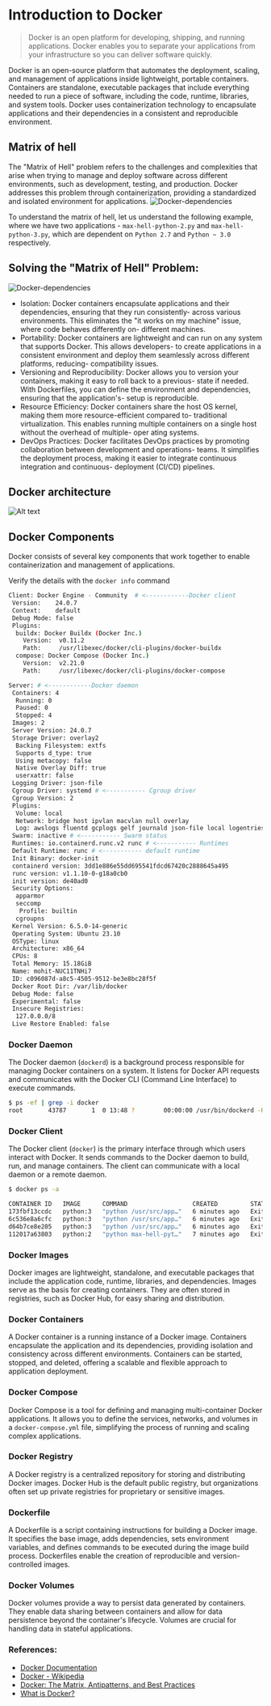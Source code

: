# Introduction to Docker


> Docker is an open platform for developing, shipping, and running applications. Docker enables you to separate your applications from your infrastructure so you can deliver software quickly.

Docker is an open-source platform that automates the deployment, scaling, and management of applications inside lightweight, portable containers. Containers are standalone, executable packages that include everything needed to run a piece of software, including the code, runtime, libraries, and system tools. Docker uses containerization technology to encapsulate applications and their dependencies in a consistent and reproducible environment.


## Matrix of hell

The "Matrix of Hell" problem refers to the challenges and complexities that arise when trying to manage and deploy software across different environments, such as development, testing, and production. Docker addresses this problem through containerization, providing a standardized and isolated environment for applications.
![Docker-dependencies](../assets/images/matrix-of-hell.png)

To understand the matrix of hell, let us understand the following example, where we have two applications - `max-hell-python-2.py` and `max-hell-python-3.py`, which are dependent on `Python 2.7` and `Python ~ 3.0` respectively.



## Solving the "Matrix of Hell" Problem:

![Docker-dependencies](../assets/images/docker-matrix-of-hell.png)

- Isolation: Docker containers encapsulate applications and their dependencies, ensuring that they run consistently- across various environments. This eliminates the "it works on my machine" issue, where code behaves differently on- different machines.
- Portability: Docker containers are lightweight and can run on any system that supports Docker. This allows developers- to create applications in a consistent environment and deploy them seamlessly across different platforms, reducing- compatibility issues.
- Versioning and Reproducibility: Docker allows you to version your containers, making it easy to roll back to a previous- state if needed. With Dockerfiles, you can define the environment and dependencies, ensuring that the application's- setup is reproducible.
- Resource Efficiency: Docker containers share the host OS kernel, making them more resource-efficient compared to- traditional virtualization. This enables running multiple containers on a single host without the overhead of multiple- oper
ating systems.
- DevOps Practices: Docker facilitates DevOps practices by promoting collaboration between development and operations- teams. It simplifies the deployment process, making it easier to integrate continuous integration and continuous- deployment (CI/CD) pipelines.


## Docker architecture

![Alt text](image-2.png)




## Docker Components

Docker consists of several key components that work together to enable containerization and management of applications.

Verify the details with the `docker info` command


```bash
Client: Docker Engine - Community  # <------------Docker client
 Version:    24.0.7
 Context:    default
 Debug Mode: false
 Plugins:
  buildx: Docker Buildx (Docker Inc.)
    Version:  v0.11.2
    Path:     /usr/libexec/docker/cli-plugins/docker-buildx
  compose: Docker Compose (Docker Inc.)
    Version:  v2.21.0
    Path:     /usr/libexec/docker/cli-plugins/docker-compose

Server: # <------------Docker daemon
 Containers: 4
  Running: 0
  Paused: 0
  Stopped: 4
 Images: 2
 Server Version: 24.0.7
 Storage Driver: overlay2
  Backing Filesystem: extfs
  Supports d_type: true
  Using metacopy: false
  Native Overlay Diff: true
  userxattr: false
 Logging Driver: json-file
 Cgroup Driver: systemd # <----------- Cgroup driver
 Cgroup Version: 2
 Plugins:
  Volume: local
  Network: bridge host ipvlan macvlan null overlay
  Log: awslogs fluentd gcplogs gelf journald json-file local logentries splunk syslog
 Swarm: inactive # <----------- Swarm status
 Runtimes: io.containerd.runc.v2 runc # <----------- Runtimes
 Default Runtime: runc # <----------- default runtime
 Init Binary: docker-init
 containerd version: 3dd1e886e55dd695541fdcd67420c2888645a495
 runc version: v1.1.10-0-g18a0cb0
 init version: de40ad0
 Security Options:
  apparmor
  seccomp
   Profile: builtin
  cgroupns
 Kernel Version: 6.5.0-14-generic
 Operating System: Ubuntu 23.10
 OSType: linux
 Architecture: x86_64
 CPUs: 8
 Total Memory: 15.18GiB
 Name: mohit-NUC11TNHi7
 ID: c096087d-a8c5-4505-9512-be3e8bc28f5f
 Docker Root Dir: /var/lib/docker
 Debug Mode: false
 Experimental: false
 Insecure Registries:
  127.0.0.0/8
 Live Restore Enabled: false

```



### Docker Daemon

The Docker daemon (`dockerd`) is a background process responsible for managing Docker containers on a system. It listens for Docker API requests and communicates with the Docker CLI (Command Line Interface) to execute commands.

```bash
$ ps -ef | grep -i docker
root       43787       1  0 13:48 ?        00:00:00 /usr/bin/dockerd -H fd:// --containerd=/run/containerd/containerd.sock
```
### Docker Client

The Docker client (`docker`) is the primary interface through which users interact with Docker. It sends commands to the Docker daemon to build, run, and manage containers. The client can communicate with a local daemon or a remote daemon.

```bash
$ docker ps -a

CONTAINER ID   IMAGE      COMMAND                  CREATED         STATUS                     PORTS     NAMES
173fbf13ccdc   python:3   "python /usr/src/app…"   6 minutes ago   Exited (2) 6 minutes ago             angry_blackburn
6c536e8a6cfc   python:3   "python /usr/src/app…"   6 minutes ago   Exited (2) 6 minutes ago             zealous_elbakyan
d64b7ce8e205   python:3   "python /usr/src/app…"   6 minutes ago   Exited (2) 6 minutes ago             infallible_cray
112017a63803   python:2   "python max-hell-pyt…"   7 minutes ago   Exited (2) 7 minutes ago             quirky_shamir

```

### Docker Images

Docker images are lightweight, standalone, and executable packages that include the application code, runtime, libraries, and dependencies. Images serve as the basis for creating containers. They are often stored in registries, such as Docker Hub, for easy sharing and distribution.

### Docker Containers

A Docker container is a running instance of a Docker image. Containers encapsulate the application and its dependencies, providing isolation and consistency across different environments. Containers can be started, stopped, and deleted, offering a scalable and flexible approach to application deployment.

### Docker Compose

Docker Compose is a tool for defining and managing multi-container Docker applications. It allows you to define the services, networks, and volumes in a `docker-compose.yml` file, simplifying the process of running and scaling complex applications.

### Docker Registry

A Docker registry is a centralized repository for storing and distributing Docker images. Docker Hub is the default public registry, but organizations often set up private registries for proprietary or sensitive images.

### Dockerfile

A Dockerfile is a script containing instructions for building a Docker image. It specifies the base image, adds dependencies, sets environment variables, and defines commands to be executed during the image build process. Dockerfiles enable the creation of reproducible and version-controlled images.

### Docker Volumes

Docker volumes provide a way to persist data generated by containers. They enable data sharing between containers and allow for data persistence beyond the container's lifecycle. Volumes are crucial for handling data in stateful applications.

 

### References:

- [Docker Documentation](https://docs.docker.com/)
- [Docker - Wikipedia](https://en.wikipedia.org/wiki/Docker_(software))
- [Docker: The Matrix, Antipatterns, and Best Practices](https://www.docker.com/blog/docker-the-matrix-antipatterns-and-best-practices/)
- [What is Docker?](https://opensource.com/resources/what-docker)